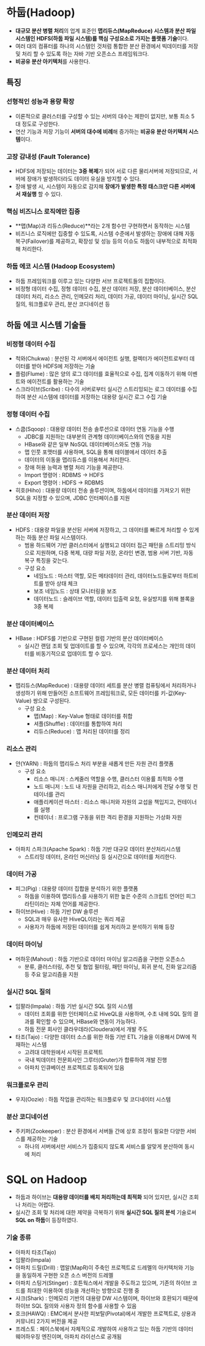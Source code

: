 # 하둡(Hadoop)

- **대규모 분산 병렬 처리**의 업계 표준인 **맵리듀스(MapReduce) 시스템과 분산 파일 시스템인 HDFS(하둡 파일 시스템)를 핵심 구성요소로 가지는 플랫폼 기술**이다.
- 여러 대의 컴퓨터를 하나의 시스템인 것처럼 통합한 분산 환경에서 빅데이터를 저장 및 처리 할 수 있도록 하는 자바 기반 오픈소스 프레임워크다.
- **비공유 분산 아키텍처**를 사용한다.

## 특징

### 선형적인 성능과 용량 확장

- 이론적으로 클러스터를 구성할 수 있는 서버의 대수는 제한이 없지만, 보통 최소 5대 정도로 구성한다.
- 연산 기능과 저장 기능이 **서버의 대수에 비례**해 증가하는 **비공유 분산 아키텍처 시스템**이다.

### 고장 감내성 (Fault Tolerance)

- HDFS에 저장되는 데이터는 **3중 복제**가 되어 서로 다른 물리서버에 저장되므로, 서버에 장애가 발생하더라도 데이터 유실을 방지할 수 있다.
- 장애 발생 시, 시스템이 자동으로 감지해 **장애가 발생한 특정 태스크만 다른 서버에서 재실행** 할 수 있다.

### 핵심 비즈니스 로직에만 집중

- **맵(Map)과 리듀스(Reduce)**라는 2개 함수만 구현하면서 동작하는 시스템
- 비즈니스 로직에만 집중할 수 있도록, 시스템 수준에서 발생하는 장애에 대해 자동 복구(Failover)를 제공하고, 확장성 및 성능 등의 이슈도 하둡이 내부적으로 최적화해 처리한다.

### 하둡 에코 시스템 (Hadoop Ecosystem)

- 하둡 프레임워크를 이루고 있는 다양한 서브 프로젝트들의 집합이다.
- 비정형 데이터 수집, 정형 데이터 수집, 분산 데이터 저장, 분산 데이터베이스, 분산 데이터 처리, 리소스 관리, 인메모리 처리, 데이터 가공, 데이터 마이닝, 실시간 SQL 질의, 워크플로우 관리, 분산 코디네이션 등

## 하둡 에코 시스템 기술들

### 비정형 데이터 수집

- 척와(Chukwa) : 분산된 각 서버에서 에이전트 실행, 컬렉터가 에이전트로부터 데이터를 받아 HDFS에 저장하는 기술
- 플럼(Flume) : 많은 양의 로그 데이터를 효율적으로 수집, 집계 이동하기 위해 이벤트와 에이전트를 활용하는 기술
- 스크라이브(Scribe) : 다수의 서버로부터 실시간 스트리밍되는 로그 데이터를 수집하여 분산 시스템에 데이터를 저장하는 대용량 실시간 로그 수집 기술

### 정형 데이터 수집

- 스쿱(Sqoop) : 대용량 데이터 전송 솔루션으로 데이터 연동 기능을 수행
    - JDBC를 지원하는 대부분의 관계형 데이터베이스와의 연동을 지원
    - HBase와 같은 일부 NoSQL 데이터베이스와도 연동 가능
    - 맵 인풋 포맷터를 사용하며, SQL을 통해 테이블에서 데이터 추출
    - 데이터의 이동을 맵리듀스를 이용해서 처리한다.
    - 장애 허용 능력과 병렬 처리 기능을 제공한다.
    - Import 명령어 : RDBMS → HDFS
    - Export 명령어 : HDFS → RDBMS
- 히호(Hiho) : 대용량 데이터 전송 솔루션이며, 하둡에서 데이터를 가져오기 위한 SQL을 지정할 수 있으며, JDBC 인터페이스를 지원

### 분산 데이터 저장

- HDFS : 대용량 파일을 분산된 서버에 저장하고, 그 데이터를 빠르게 처리할 수 있게 하는 하둡 분산 파일 시스템이다.
    - 범용 하드웨어 기반 클러스터에서 실행되고 데이터 접근 패턴을 스트리밍 방식으로 지원하며, 다중 복제, 대량 파일 저장, 온라인 변경, 범용 서버 기반, 자동 복구 특징을 갖는다.
    - 구성 요소
        - 네임노드 : 마스터 역할, 모든 메타데이터 관리, 데이터노드들로부터 하트비트를 받아 상태 체크
        - 보조 네임노드 : 상태 모니터링을 보조
        - 데이터노드 : 슬레이브 역할, 데이터 입출력 요청, 유실방지를 위해 블록을 3중 복제

### 분산 데이터베이스

- HBase : HDFS를 기반으로 구현된 컬럼 기반의 분산 데이터베이스
    - 실시간 랜덤 조회 및 업데이트를 할 수 있으며, 각각의 프로세스는 개인의 데이터를 비동기적으로 업데이트 할 수 있다.

### 분산 데이터 처리

- 맵리듀스(MapReduce) : 대용량 데이터 세트를 분산 병렬 컴퓨팅에서 처리하거나 생성하기 위해 만들어진 소프트웨어 프레임워크로, 모든 데이터를 키-값(Key-Value) 쌍으로 구성된다.
    - 구성 요소
        - 맵(Map) : Key-Value 형태로 데이터를 취합
        - 셔플(Shuffle) : 데이터를 통합하여 처리
        - 리듀스(Reduce) : 맵 처리된 데이터를 정리

### 리소스 관리

- 얀(YARN) : 하둡의 맵리듀스 처리 부분을 새롭게 만든 자원 관리 플랫폼
    - 구성 요소
        - 리소스 매니저 : 스케줄러 역할을 수행, 클러스터 이용률 최적화 수행
        - 노드 매니저 : 노드 내 자원을 관리하고, 리소스 매니저에게 전달 수행 및 컨테이너를 관리
        - 애플리케이션 마스터 : 리소스 매니저와 자원의 교섭을 책입지고, 컨테이너를 실행
        - 컨테이너 : 프로그램 구동을 위한 격리 환경을 지원하는 가상화 자원

### 인메모리 관리

- 아파치 스파크(Apache Spark) : 하둡 기반 대규모 데이터 분산처리시스템
    - 스트리밍 데이터, 온라인 머신러닝 등 실시간으로 데이터를 처리한다.

### 데이터 가공

- 피그(Pig) : 대용량 데이터 집합을 분석하기 위한 플랫폼
    - 하둡을 이용하여 맵리듀스를 사용하기 위한 높은 수준의 스크립트 언어인 피그 라틴이라는 자체 언어를 제공한다.
- 하이브(Hive) : 하둡 기반 DW 솔루션
    - SQL과 매우 유사한 HiveQL이라는 쿼리 제공
    - 사용자가 하둡에 저장된 데이터를 쉽게 처리하고 분석하기 위해 등장

### 데이터 마이닝

- 머하웃(Mahout) : 하둡 기반으로 데이터 마이닝 알고리즘을 구현한 오픈소스
    - 분류, 클러스터링, 추천 및 협업 필터링, 패턴 마이닝, 회귀 분석, 진화 알고리즘 등 주요 알고리즘을 지원

### 실시간 SQL 질의

- 임팔라(Impala) : 하둡 기반 실시간 SQL 질의 시스템
    - 데이터 조회를 위한 인터페이스로 HiveQL을 사용하며, 수초 내에 SQL 질의 결과를 확인할 수 있으며, HBase와 연동이 가능하다.
    - 하둡 전문 회사인 클라우데라(Cloudera)에서 개발 주도
- 타조(Tajo) : 다양한 데이터 소스를 위한 하둡 기반 ETL 기술을 이용해서 DW에 적재하는 시스템
    - 고려대 대학원에서 시작된 프로젝트
    - 국내 빅데이터 전문회사인 그루터(Gruter)가 합류하여 개발 진행
    - 아파치 인큐베이션 프로젝트로 등록되어 있음

### 워크플로우 관리

- 우지(Oozie) : 하둡 작업을 관리하는 워크플로우 및 코디네이터 시스템

### 분산 코디네이션

- 주키퍼(Zookeeper) : 분산 환경에서 서버들 간에 상호 조정이 필요한 다양한 서비스를 제공하는 기술
    - 하나의 서버에서만 서비스가 집중되지 않도록 서비스를 알맞게 분산하여 동시에 처리

# SQL on Hadoop

- 하둡과 하이브는 **대용량 데이터를 배치 처리하는데 최적화** 되어 있지만, 실시간 조회나 처리는 어렵다.
- 실시간 조회 및 처리에 대한 제약을 극복하기 위해 **실시간 SQL 질의 분석** 기술로써 **SQL on 하둡**이 등장하였다.

### 기술 종류

- 아파치 타조(Tajo)
- 임팔라(Impala)
- 아파치 드릴(Drill) : 맵알(MapR)이 주축인 프로젝트로 드레멜의 아키텍처와 기능을 동일하게 구현한 오픈 소스 버전의 드레멜
- 아파치 스팅거(Stinger) : 호튼웍스에서 개발을 주도하고 있으며, 기존의 하이브 코드를 최대한 이용하여 성능을 개선하는 방향으로 진행 중
- 샤크(Shark) : 인메모리 기반의 대용량 DW 시스템이며, 하이브와 호환되기 때문에 하이브 SQL 질의와 사용자 정의 함수를 사용할 수 있음
- 호크(HAWQ) : EMC에서 분사한 피보탈(Pivotal)에서 개발한 프로젝트로, 상용과 커뮤니티 2가지 버전을 제공
- 프레스토 : 페이스북에서 자체적으로 개발하여 사용하고 있는 하둡 기반의 데이터 웨어하우징 엔진이며, 아파치 라이선스로 공개됨